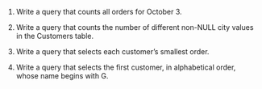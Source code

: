 1) Write a query that counts all orders for October 3.

2) Write a query that counts the number of different non-NULL city values in the 
Customers table.

3) Write a query that selects each customer’s smallest order.

4) Write a query that selects the first customer, in alphabetical order, whose name 
begins with G.
